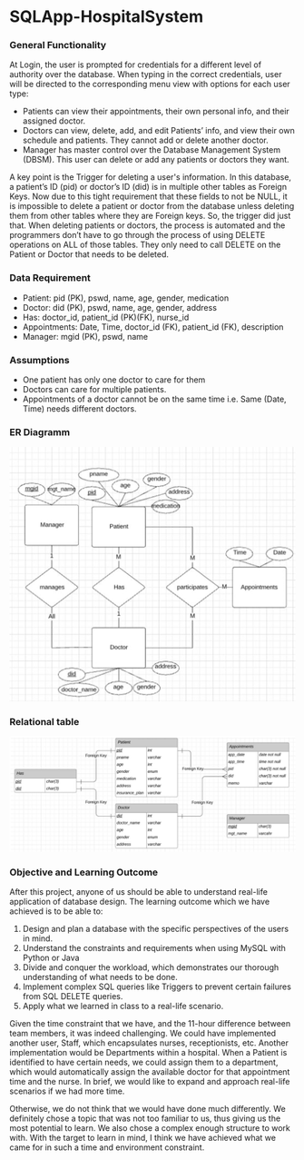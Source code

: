 # SQLApp-HospitalSystem

### General Functionality

At Login, the user is prompted for credentials for a different level of authority over the database. When typing in the correct credentials, user will be directed to the corresponding menu view with options for each user type:

- Patients can view their appointments, their own personal info, and their assigned doctor.
- Doctors can view, delete, add, and edit Patients’ info, and view their own schedule and patients. They cannot add or delete another doctor.
- Manager has master control over the Database Management System (DBSM). This user can delete or add any patients or doctors they want.

A key point is the Trigger for deleting a user's information. In this database, a patient’s ID (pid) or doctor’s ID (did) is in multiple other tables as Foreign Keys. Now due to this tight requirement that these fields to not be NULL, it is impossible to delete a patient or doctor from the database unless deleting them from other tables where they are Foreign keys. So, the trigger did just that. When deleting patients or doctors, the process is automated and the programmers don’t have to go through the process of using DELETE operations on ALL of those tables. They only need to call DELETE on the Patient or Doctor that needs to be deleted.

### Data Requirement

- Patient: pid (PK), pswd, name, age, gender, medication 
- Doctor: did (PK), pswd, name, age, gender, address 
- Has: doctor_id, patient_id (PK)(FK), nurse_id 
- Appointments: Date, Time, doctor_id (FK), patient_id (FK), description 
- Manager: mgid (PK), pswd, name

### Assumptions

- One patient has only one doctor to care for them
- Doctors can care for multiple patients.
- Appointments of a doctor cannot be on the same time i.e. Same (Date, Time) needs different doctors.

### ER Diagramm
![](https://github.com/akurbanovv/SQLApp-HospitalSystem/blob/master/ER%20diagram.png)

### Relational table

![](https://github.com/akurbanovv/SQLApp-HospitalSystem/blob/master/Relational%20table.png)

### Objective and Learning Outcome

After this project, anyone of us should be able to understand real-life application of database design. The learning outcome which we have achieved is to be able to:

1. Design and plan a database with the specific perspectives of the users in mind.
2. Understand the constraints and requirements when using MySQL with Python or Java
3. Divide and conquer the workload, which demonstrates our thorough understanding of what needs to be done.
4. Implement complex SQL queries like Triggers to prevent certain failures from SQL DELETE queries.
5. Apply what we learned in class to a real-life scenario.

Given the time constraint that we have, and the 11-hour difference between team members, it was indeed challenging. We could have implemented another user, Staff, which encapsulates nurses, receptionists, etc. Another implementation would be Departments within a hospital. When a Patient is identified to have certain needs, we could assign them to a department, which would automatically assign the available doctor for that appointment time and the nurse. In brief, we would like to expand and approach real-life scenarios if we had more time.

Otherwise, we do not think that we would have done much differently. We definitely chose a topic that was not too familiar to us, thus giving us the most potential to learn. We also chose a complex enough structure to work with. With the target to learn in mind, I think we have achieved what we came for in such a time and environment constraint.
